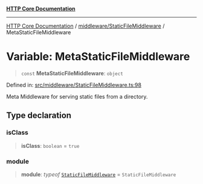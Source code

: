 [**HTTP Core Documentation**](../../../README.md)

***

[HTTP Core Documentation](../../../README.md) / [middleware/StaticFileMiddleware](../README.md) / MetaStaticFileMiddleware

# Variable: MetaStaticFileMiddleware

> `const` **MetaStaticFileMiddleware**: `object`

Defined in: [src/middleware/StaticFileMiddleware.ts:98](https://github.com/stonemjs/http-core/blob/0d369869add0f1630e9b5b2cd1421e57ee8d3865/src/middleware/StaticFileMiddleware.ts#L98)

Meta Middleware for serving static files from a directory.

## Type declaration

### isClass

> **isClass**: `boolean` = `true`

### module

> **module**: *typeof* [`StaticFileMiddleware`](../classes/StaticFileMiddleware.md) = `StaticFileMiddleware`
